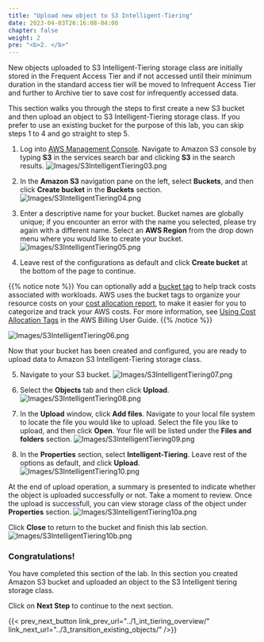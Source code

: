```yaml
---
title: "Upload new object to S3 Intelligent-Tiering"
date: 2023-04-03T26:16:08-04:00
chapter: false
weight: 2
pre: "<b>2. </b>"
---
```


New objects uploaded to S3 Intelligent-Tiering storage class are initially stored in the Frequent Access Tier and if not accessed until their minimum duration in the standard access tier will be moved to Infrequent Access Tier and further to Archive tier to save cost for infrequently accessed data.

This section walks you through the steps to first create a new S3 bucket and then upload an object to S3 Intelligent-Tiering storage class. If you prefer to use an existing bucket for the purpose of this lab, you can skip steps 1 to 4 and go straight to step 5.

1. Log into [AWS Management Console](https://console.aws.amazon.com/). Navigate to Amazon S3 console by typing **S3** in the services search bar and clicking **S3** in the search results.
![Images/S3IntelligentTiering03.png](/Cost/200_S3_Intelligent_Tiering/Images/S3-IntelligentTiering-03.png)

2. In the **Amazon S3** navigation pane on the left, select **Buckets**, and then click **Create bucket** in the **Buckets** section.
![Images/S3IntelligentTiering04.png](/Cost/200_S3_Intelligent_Tiering/Images/S3-IntelligentTiering-04.png)

3. Enter a descriptive name for your bucket. Bucket names are globally unique; if you encounter an error with the name you selected, please try again with a different name. Select an **AWS Region** from the drop down menu where you would like to create your bucket.
![Images/S3IntelligentTiering05.png](/Cost/200_S3_Intelligent_Tiering/Images/S3-IntelligentTiering-05.png)

4. Leave rest of the configurations as default and click **Create bucket** at the bottom of the page to continue. 

{{% notice note %}}
You can optionally add a [bucket tag](https://docs.aws.amazon.com/AmazonS3/latest/userguide/CostAllocTagging.html) to help track costs associated with workloads. AWS uses the bucket tags to organize your resource costs on your [cost allocation report](https://docs.aws.amazon.com/awsaccountbilling/latest/aboutv2/configurecostallocreport.html), to make it easier for you to categorize and track your AWS costs. For more information, see [Using Cost Allocation Tags](https://docs.aws.amazon.com/awsaccountbilling/latest/aboutv2/cost-alloc-tags.html) in the AWS Billing User Guide.
{{% /notice %}}

![Images/S3IntelligentTiering06.png](/Cost/200_S3_Intelligent_Tiering/Images/S3-IntelligentTiering-06.png)

Now that your bucket has been created and configured, you are ready to upload data to Amazon S3 Intelligent-Tiering storage class.

5. Navigate to your S3 bucket.
![Images/S3IntelligentTiering07.png](/Cost/200_S3_Intelligent_Tiering/Images/S3-IntelligentTiering-07.png)

6. Select the **Objects** tab and then click **Upload**.
![Images/S3IntelligentTiering08.png](/Cost/200_S3_Intelligent_Tiering/Images/S3-IntelligentTiering-08.png)

7. In the **Upload** window, click **Add files**. Navigate to your local file system to locate the file you would like to upload. Select the file you like to upload, and then click **Open**. Your file will be listed under the **Files and folders** section.
![Images/S3IntelligentTiering09.png](/Cost/200_S3_Intelligent_Tiering/Images/S3-IntelligentTiering-09.png)

8. In the **Properties** section, select **Intelligent-Tiering**. Leave rest of the options as default, and click **Upload**.
![Images/S3IntelligentTiering10.png](/Cost/200_S3_Intelligent_Tiering/Images/S3-IntelligentTiering-10.png)

At the end of upload operation, a summary is presented to indicate whether the object is uploaded successfully or not. Take a moment to review. Once the upload is successfull, you can view storage class of the object under **Properties** section.
![Images/S3IntelligentTiering10a.png](/Cost/200_S3_Intelligent_Tiering/Images/S3-IntelligentTiering-10a.png)

Click **Close** to return to the bucket and finish this lab section. 
![Images/S3IntelligentTiering10b.png](/Cost/200_S3_Intelligent_Tiering/Images/S3-IntelligentTiering-10b.png)

### Congratulations!
You have completed this section of the lab. In this section you created Amazon S3 bucket and uploaded an object to the S3 Intelligent tiering storage class.

Click on **Next Step** to continue to the next section.

{{< prev_next_button link_prev_url="../1_int_tiering_overview/" link_next_url="../3_transition_existing_objects/" />}}